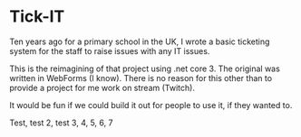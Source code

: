 # Tick-IT

Ten years ago for a primary school in the UK, I wrote a basic ticketing system for the staff to raise issues with any IT issues. 

This is the reimagining of that project using .net core 3.  The original was written in WebForms (I know). There is no reason for this other than to provide a project for me work on stream (Twitch).  

It would be fun if we could build it out for people to use it, if they wanted to. 

Test, test 2, test 3, 4, 5, 6, 7